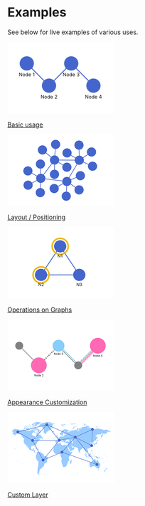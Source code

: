# Examples

See below for live examples of various uses.

<div class="example-list">
<div class="example-item">

[![Basic usage](../public/examples/basic.png)](./basic)

[Basic usage](./basic)

</div>
<div class="example-item">

[![Layout / Positioning](../public/examples/layout.png)](./layout)

[Layout / Positioning](./layout)

</div>
<div class="example-item">

[![Operations on Graphs](../public/examples/operation.png)](./operation)

[Operations on Graphs](./operation)

</div>
<div class="example-item">

[![Appearance Customization](../public/examples/appearance.png)](./appearance)

[Appearance Customization](./appearance)

</div>
<div class="example-item">

[![Custom Layer](../public/examples/layer.png)](./layer)

[Custom Layer](./layer)

</div>
</div>
